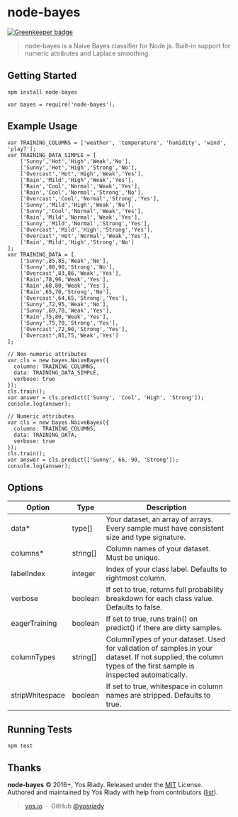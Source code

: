 node-bayes
========

[![Greenkeeper badge](https://badges.greenkeeper.io/yosriady/node-bayes.svg)](https://greenkeeper.io/)

> node-bayes is a Naive Bayes classifier for Node.js. Built-in support for numeric attributes and Laplace smoothing.

## Getting Started

```
npm install node-bayes
```

```
var bayes = require('node-bayes');
```

## Example Usage

```
var TRAINING_COLUMNS = ['weather', 'temperature', 'humidity', 'wind', 'play?'];
var TRAINING_DATA_SIMPLE = [
    ['Sunny','Hot','High','Weak','No'],
    ['Sunny','Hot','High','Strong','No'],
    ['Overcast','Hot','High','Weak','Yes'],
    ['Rain','Mild','High','Weak','Yes'],
    ['Rain','Cool','Normal','Weak','Yes'],
    ['Rain','Cool','Normal','Strong','No'],
    ['Overcast','Cool','Normal','Strong','Yes'],
    ['Sunny','Mild','High','Weak','No'],
    ['Sunny','Cool','Normal','Weak','Yes'],
    ['Rain','Mild','Normal','Weak','Yes'],
    ['Sunny','Mild','Normal','Strong','Yes'],
    ['Overcast','Mild','High','Strong','Yes'],
    ['Overcast','Hot','Normal','Weak','Yes'],
    ['Rain','Mild','High','Strong','No']
];
var TRAINING_DATA = [
    ['Sunny',85,85,'Weak','No'],
    ['Sunny',80,90,'Strong','No'],
    ['Overcast',83,86,'Weak','Yes'],
    ['Rain',70,96,'Weak','Yes'],
    ['Rain',68,80,'Weak','Yes'],
    ['Rain',65,70,'Strong','No'],
    ['Overcast',64,65,'Strong','Yes'],
    ['Sunny',72,95,'Weak','No'],
    ['Sunny',69,70,'Weak','Yes'],
    ['Rain',75,80,'Weak','Yes'],
    ['Sunny',75,70,'Strong','Yes'],
    ['Overcast',72,90,'Strong','Yes'],
    ['Overcast',81,75,'Weak','Yes']
];

// Non-numeric attributes
var cls = new bayes.NaiveBayes({
  columns: TRAINING_COLUMNS,
  data: TRAINING_DATA_SIMPLE,
  verbose: true
});
cls.train();
var answer = cls.predict(['Sunny', 'Cool', 'High', 'Strong']);
console.log(answer);

// Numeric attributes
var cls = new bayes.NaiveBayes({
  columns: TRAINING_COLUMNS,
  data: TRAINING_DATA,
  verbose: true
});
cls.train();
var answer = cls.predict(['Sunny', 66, 90, 'Strong']);
console.log(answer);
```

## Options

| Option        | Type     | Description                                                                                                                                                    |
|---------------|----------|----------------------------------------------------------------------------------------------------------------------------------------------------------------|
| data*         | type[]   | Your dataset, an array of arrays. Every sample must have consistent size and type signature.                                                                   |
| columns*      | string[] | Column names of your dataset. Must be unique.                                                                                                                  |
| labelIndex    | integer  | Index of your class label. Defaults to rightmost column.                                                                                                       |
| verbose       | boolean  | If set to true, returns full probability breakdown for each class value. Defaults to false.                                                                    |
| eagerTraining | boolean  | If set to true, runs train() on predict() if there are dirty samples.                                                                                          |
| columnTypes   | string[] | ColumnTypes of your dataset. Used for validation of samples in your dataset. If not supplied, the column types of the first sample is inspected automatically. |
| stripWhitespace | boolean  | If set to true, whitespace in column names are stripped. Defaults to true.

## Running Tests

```
npm test
```

## Thanks

**node-bayes** © 2016+, Yos Riady. Released under the [MIT] License.<br>
Authored and maintained by Yos Riady with help from contributors ([list][contributors]).

> [yos.io](http://yos.io) &nbsp;&middot;&nbsp;
> GitHub [@yosriady](https://github.com/yosriady)

[MIT]: http://mit-license.org/
[contributors]: http://github.com/yosriady/node-bayes/contributors
